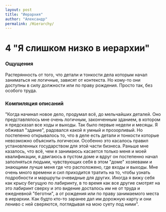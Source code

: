 ```yaml
---
layout: post
title: "Иерархия"
author: "Александр"
permalink: /Hierarchy/
---
```


# 4 "Я слишком низко в иерархии"

### Ощущения
Растерянность от того, что детали и тонкости дела которым начал заниматься не логичные, зависят от контекста. Но кому-то они доступны в силу должности или по праву рождения. Просто так, без особого труда.

### Компиляция описаний
"Когда начинал новое дело, продумал всё, до мельчайших деталей. Оно представлялось мне очень логичным, законченным зданием, в котором я предсказал все ходы и выходы. Так было первые недели и месяцы. Я обживал "здание", радовался какой я умный и прозорливый. Но постепенно открывалось то, что в деле есть детали и тонкости которые невозможно объяснить логически. Особенно это касалось правил установленных государством для этой части бизнеса. Раньше мне казалось, что всё, чем я занимаюсь касается только меня и моей квалификации, я двигаюсь в пустом доме и вдруг он постепенно начал заполняться людьми, чувствующих себя в этом "доме" хозяевами и знающими лучше меня где что расположено, где входы и выходы. Мне очень много времени и сил приходится тратить на то, чтобы узнать подробности и маршруты очевидные для других. Иногда я вижу себя как крысу бегущую по лабиринту, в то время как все другие смотрят на это лабиринт сверху и это видение досталось им не от труда и ежедневной "беготни", а от рождения или по праву занимаемого места в иерархии. Как будто кто-то заранее дал им дорожную карту и они лениво с ней сверяются, поглядывая на мою суету под ними".
